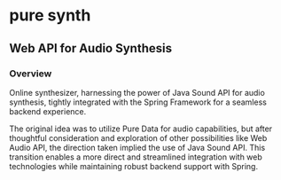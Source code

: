 # pure synth

## Web API for Audio Synthesis

### Overview
Online synthesizer, harnessing the power of Java Sound API for audio synthesis, tightly integrated with the Spring Framework for a seamless backend experience.

The original idea was to utilize Pure Data for audio capabilities, but after thoughtful consideration and exploration of other possibilities like Web Audio API, the direction taken implied the use of Java Sound API. This transition enables a more direct and streamlined integration with web technologies while maintaining robust backend support with Spring.

